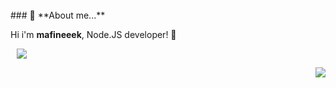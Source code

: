 <!-- <a href= "https://discord.com/users/854342480019587133"><img align="left" src="https://lanyard-profile-readme.vercel.app/api/854342480019587133?bg=00000000" /></a> -->
  <br>
### 🖖 **About me...**


 Hi i'm **mafineeek**, Node.JS developer! 👋
 
<a  href="https://github.com/mesiik?tab=repositories"><img align="center" style="position:relative; left:10px;" src="https://github-readme-stats.vercel.app/api/top-langs/?username=mafineeek&layout=compact&title_color=2ecc71&icon_color=79ff97&text_color=9f9f9f&bg_color=151515"></a>
  
<img align="right" src="https://komarev.com/ghpvc/?username=mafineeek&color=2f3136">
